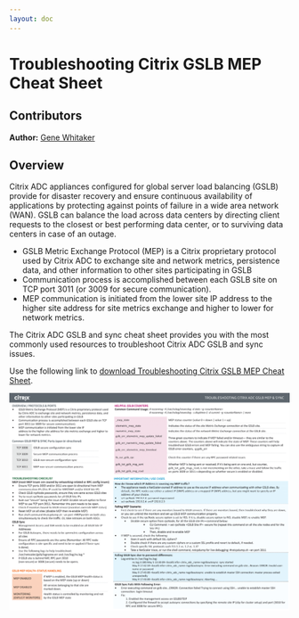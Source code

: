 ```yaml
---
layout: doc
---
```

# Troubleshooting Citrix GSLB MEP Cheat Sheet

## Contributors

**Author:** [Gene Whitaker](mailto:gene.whitaker@citrix.com)

## Overview

Citrix ADC appliances configured for global server load balancing (GSLB) provide for disaster recovery and ensure continuous availability of applications by protecting against points of failure in a wide area network (WAN). GSLB can balance the load across data centers by directing client requests to the closest or best performing data center, or to surviving data centers in case of an outage.

*  GSLB Metric Exchange Protocol (MEP) is a Citrix proprietary protocol used by Citrix ADC to exchange site and network metrics, persistence data, and other information to other sites participating in GSLB
*  Communication process is accomplished between each GSLB site on TCP port 3011 (or 3009 for secure communication).
*  MEP communication is initiated from the lower site IP address to the higher site address for site metrics exchange and higher to lower for network metrics.

The Citrix ADC GSLB and sync cheat sheet provides you with the most commonly used resources to troubleshoot Citrix ADC GSLB and sync issues.

Use the following link to [download Troubleshooting Citrix GSLB MEP Cheat Sheet](/en-us/tech-zone/learn/downloads/diagrams-posters_cheat-sheet-adc-troubleshooting-gslb.pdf).

[![Cheat Sheet](/en-us/tech-zone/learn/media/diagrams-posters_cheat-sheet-adc-troubleshooting-gslb_1.png)](/en-us/tech-zone/learn/downloads/diagrams-posters_cheat-sheet-adc-troubleshooting-gslb.pdf)
